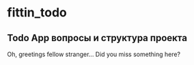 # fittin_todo

## Todo App вопросы и структура проекта

Oh, greetings fellow stranger... Did you miss something here?
